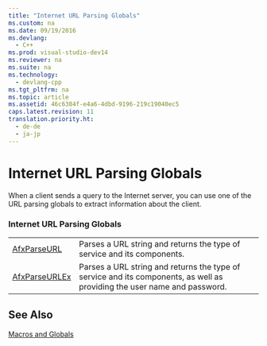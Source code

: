 ```yaml
---
title: "Internet URL Parsing Globals"
ms.custom: na
ms.date: 09/19/2016
ms.devlang: 
  - C++
ms.prod: visual-studio-dev14
ms.reviewer: na
ms.suite: na
ms.technology: 
  - devlang-cpp
ms.tgt_pltfrm: na
ms.topic: article
ms.assetid: 46c6384f-e4a6-4dbd-9196-219c19040ec5
caps.latest.revision: 11
translation.priority.ht: 
  - de-de
  - ja-jp
---
```

# Internet URL Parsing Globals
When a client sends a query to the Internet server, you can use one of the URL parsing globals to extract information about the client.  
  
### Internet URL Parsing Globals  
  
|||  
|-|-|  
|[AfxParseURL](../vs140/AfxParseURL.md)|Parses a URL string and returns the type of service and its components.|  
|[AfxParseURLEx](../vs140/AfxParseURLEx.md)|Parses a URL string and returns the type of service and its components, as well as providing the user name and password.|  
  
## See Also  
 [Macros and Globals](../vs140/MFC-Macros-and-Globals.md)